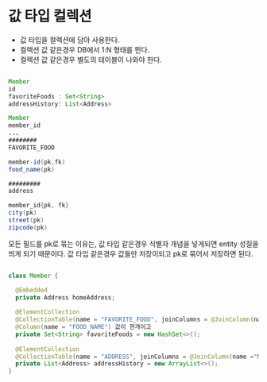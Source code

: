 # 값 타입 컬렉션

- 값 타입을 컬렉션에 담아 사용한다.
- 컬렉션 값 같은경우 DB에서 1:N 형태를 띈다. 
- 컬렉션 값 같은경우 별도의 테이블이 나와야 한다.

```java

Member
id
favoriteFoods : Set<String>
addressHistory: List<Address>

Member
member_id
...
########
FAVORITE_FOOD

member-id(pk,fk)
food_name(pk)

#########
address

member_id{pk, fk}
city(pk)
street(pk)
zipcode(pk)
```
모든 필드를 pk로 묶는 이유는, 값 타입 같은경우 식별자 개념을 넣게되면 entity 성질을 띄게 되기 때문이다.
값 타입 같은경우 값들만 저장이되고 pk로 묶어서 저장하면 된다.

```java

class Member {

  @Embedded
  private Address homeAddress;
  
  @ElementCollection
  @CollectionTable(name = "FAVORITE_FOOD", joinColumns = @JoinColumn(name ="MEMBER_ID")) //table name  외래키 MEMBER_ID
  @Column(name = "FOOD_NAME") 값이 한개이고 
  private Set<String> favoriteFoods = new HashSet<>();
  
  @ElementCollection
  @CollectionTable(name = "ADDRESS", joinColumns = @JoinColumn(name ="MEMBER_ID")) //table name 
  private List<Address> addressHistory = new ArrayList<>();
}
```
